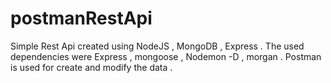 # postmanRestApi

Simple Rest Api created using NodeJS , MongoDB , Express . The used dependencies were Express , mongoose , Nodemon -D , morgan .
Postman is used for create and modify the data . 
